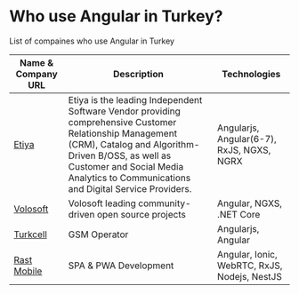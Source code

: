 # Who use Angular in Turkey?
List of compaines who use Angular in Turkey




| Name & Company URL | Description | Technologies |
|--|--|--|
| [Etiya](https://www.etiya.com/) | Etiya is the leading Independent Software Vendor providing comprehensive Customer Relationship Management (CRM), Catalog and Algorithm-Driven B/OSS, as well as Customer and Social Media Analytics to Communications and Digital Service Providers.  | Angularjs, Angular(6-7), RxJS, NGXS, NGRX  |
| [Volosoft](https://volosoft.com/) | Volosoft leading community-driven open source projects | Angular, NGXS, .NET Core |
| [Turkcell](https://mesajussu.turkcell.com.tr/) | GSM Operator | Angularjs, Angular |
| [Rast Mobile](https://www.rastmobile.com) | SPA & PWA Development | Angular, Ionic, WebRTC, RxJS, Nodejs, NestJS |
